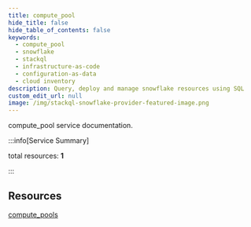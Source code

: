 ```yaml
---
title: compute_pool
hide_title: false
hide_table_of_contents: false
keywords:
  - compute_pool
  - snowflake
  - stackql
  - infrastructure-as-code
  - configuration-as-data
  - cloud inventory
description: Query, deploy and manage snowflake resources using SQL
custom_edit_url: null
image: /img/stackql-snowflake-provider-featured-image.png
---
```


compute_pool service documentation.

:::info[Service Summary]

total resources: __1__  

:::

## Resources
<div class="row">
<div class="providerDocColumn">
<a href="/services/compute_pool/compute_pools/">compute_pools</a>
</div>
<div class="providerDocColumn">

</div>
</div>